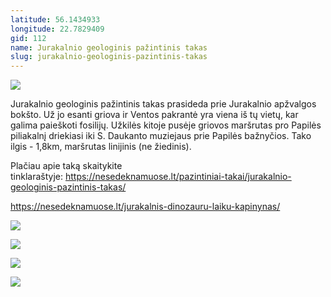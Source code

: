 ```yaml
---
latitude: 56.1434933
longitude: 22.7829409
gid: 112
name: Jurakalnio geologinis pažintinis takas
slug: jurakalnio-geologinis-pazintinis-takas
---
```

![](https://doc-0o-ag-mymaps.googleusercontent.com/untrusted/hostedimage/ihucu48q9m5s1hftel5u85tfdc/sq5nalsq56thvums8t5jfc2s14/1641717000000/-WPmm_dsOCr8C_2Ftfdhs7CzXYdOD0wc/*/6AIsG_vaC2DHzZq5IfxW0wxfLCdlN8m-GktxEnsVQvHiOJpocn-b6mX_KvJW_VJfufK8Dg2nQzI-z2LKKqpQ6KTMI8D1t2lZXYsvFqOa20-DsGCReRjqZc4KkRkA7Md6OkkZfBDFprKz_j7YIVx5sisc8Bm1uc9lTNtbJjXF8XQzQ_XfosyQUcjsdhgrULgoljw?session=0&fife)  
  
Jurakalnio geologinis pažintinis takas prasideda prie Jurakalnio apžvalgos bokšto. Už jo esanti griova ir Ventos pakrantė yra viena iš tų vietų, kar galima paieškoti fosilijų. Užkilės kitoje pusėje griovos maršrutas pro Papilės piliakalnį driekiasi iki S. Daukanto muziejaus prie Papilės bažnyčios. Tako ilgis - 1,8km, maršrutas linijinis (ne žiedinis).  
  
Plačiau apie taką skaitykite tinklaraštyje: https://nesedeknamuose.lt/pazintiniai-takai/jurakalnio-geologinis-pazintinis-takas/  
  
https://nesedeknamuose.lt/jurakalnis-dinozauru-laiku-kapinynas/  
  
![](https://doc-0g-ag-mymaps.googleusercontent.com/untrusted/hostedimage/ihucu48q9m5s1hftel5u85tfdc/3v3rqqigkl90fdvte142p37lgg/1641717000000/-WPmm_dsOCr8C_2Ftfdhs7CzXYdOD0wc/*/6AIsG_vYKWfTcWtuDXXtuiCLALOXgJzxbZHmQxrLpMpeIj0uwOR5ICulZdreCiGfbvtVvFqEeA_8Ee4nbv89Sp-K5BGMqm9ovBPiauku2dE1qXcGl79JqKsUYNS7c4kZpUT9jYeIIT4zWBnq_xFs6hrtrsZWXo2o1HJXDOKpByYCKtlmkR2As1ic_Q2eguHYYdA?session=0&fife)  
  
![](https://doc-0s-ag-mymaps.googleusercontent.com/untrusted/hostedimage/ihucu48q9m5s1hftel5u85tfdc/rp5a6uetae5s4ve2a2i2sm2fg0/1641717000000/-WPmm_dsOCr8C_2Ftfdhs7CzXYdOD0wc/*/6AIsG_vZMA4CYYjJ-ywZyyST0b4vboHlHGAXoodQ6uuHBn0nWK7SZSjKd2bNnC4WJgAnc64uJTaroaVipCTKYAWndVoBlFu9F9JnhQFz416sr2xqekezQBetwbCuV9RLY8QQCyLKFgbS2tpm5UkyTP9c8KnlDuhPjCST-9c-WdK54L5--PFhSV7DvsGJYqdyZSA?session=0&fife)  
  
![](https://doc-10-ag-mymaps.googleusercontent.com/untrusted/hostedimage/ihucu48q9m5s1hftel5u85tfdc/p4cbfdc972behr603iimuopfho/1641717000000/-WPmm_dsOCr8C_2Ftfdhs7CzXYdOD0wc/*/6AIsG_vZtGUypoRwIP3HId1F6rUQupe4V6gLqCTZrSYqGu7d9xoGj4OrreKOSMiOiaylsfvZ1IWWBVCAxK-KqjRsnlOtD-Q4cem6MZB7U2eUZCkmUYAwg_BgfKiov9Jn1o8a65RFN1WDW-OdHFW7lgPEZrpYgY-paDfEE6dWmg8frdwdgmdRDY4TvQ2wJ1bOH-w?session=0&fife)  
  
![](https://doc-0s-ag-mymaps.googleusercontent.com/untrusted/hostedimage/ihucu48q9m5s1hftel5u85tfdc/fv9ug3f139bqin7r9f5ammn038/1641717000000/-WPmm_dsOCr8C_2Ftfdhs7CzXYdOD0wc/*/6AIsG_vYd6sFOSAU1B31IoWi4rwqoHGOsSa6J58qAgzcsrRFE8_5tml9dWHQxU6UHHG7xIkdhGIUUyXiKn8RwtrjzCQMPNI3L_agpDW37jE1Q5PdxSWHK0PAYX_uNjzjl257SOmOSrHEzOXZZWoAjumyancYFb7XegNEjwaW094JRqOGAlMEvqquaFPnekZlk2w?session=0&fife)
